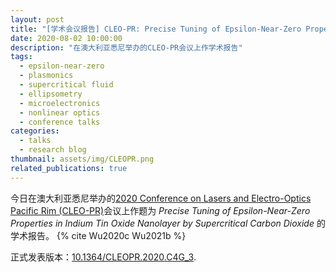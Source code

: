 ```yaml
---
layout: post
title: "[学术会议报告] CLEO-PR: Precise Tuning of Epsilon-Near-Zero Properties in Indium Tin Oxide Nanolayer by Supercritical Carbon Dioxide"
date: 2020-08-02 10:00:00
description: "在澳大利亚悉尼举办的CLEO-PR会议上作学术报告"
tags: 
  - epsilon-near-zero
  - plasmonics
  - supercritical fluid
  - ellipsometry
  - microelectronics
  - nonlinear optics
  - conference talks
categories: 
  - talks
  - research blog
thumbnail: assets/img/CLEOPR.png
related_publications: true
---
```


今日在澳大利亚悉尼举办的[2020 Conference on Lasers and Electro-Optics Pacific Rim (CLEO-PR)](https://ieeexplore.ieee.org/xpl/conhome/9255848/proceeding)会议上作题为 *Precise Tuning of Epsilon-Near-Zero Properties in Indium Tin Oxide Nanolayer by Supercritical Carbon Dioxide* 的学术报告。 {% cite Wu2020c Wu2021b %}

正式发表版本：[10.1364/CLEOPR.2020.C4G_3](https://doi.org/10.1364/CLEOPR.2020.C4G_3).

